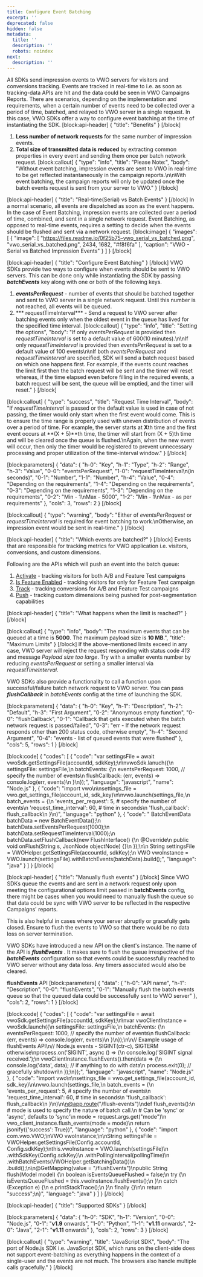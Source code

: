 ```yaml
---
title: Configure Event Batching
excerpt: ''
deprecated: false
hidden: false
metadata:
  title: ''
  description: ''
  robots: noindex
next:
  description: ''
---
```

All SDKs send impression events to VWO servers for visitors and conversions tracking. Events are tracked in real-time to i.e. as soon as tracking-data APIs are hit and the data could be seen in VWO Campaigns Reports.
There are scenarios, depending on the implementation and requirements, when a certain number of events need to be collected over a period of time, batched, and relayed to VWO server in a single request. In this case, VWO SDKs offer a way to configure event batching at the time of instantiating the SDK. 
[block:api-header]
{
  "title": "Benefits"
}
[/block]
1. **Less number of network requests** for the same number of impression events.
2. **Total size of transmitted data is reduced** by extracting common properties in every event and sending them once per batch network request.
[block:callout]
{
  "type": "info",
  "title": "Please Note:",
  "body": "Without event batching, impression events are sent to VWO in real-time to be get reflected instantaneously in the campaign reports.\n\nWith event batching, the campaign reports will only be updated once the batch events request is sent from your server to VWO."
}
[/block]

[block:api-header]
{
  "title": "Real-time(Serial) vs Batch Events"
}
[/block]
In a normal scenario, all events are dispatched as soon as the event happens.
In the case of Event Batching, impression events are collected over a period of time, combined, and sent in a single network request.
Event Batching, as opposed to real-time events, requires a setting to decide when the events should be flushed and sent via a network request.
[block:image]
{
  "images": [
    {
      "image": [
        "https://files.readme.io/0f25b75-vwo_serial_vs_batched.png",
        "vwo_serial_vs_batched.png",
        2434,
        1682,
        "#f8f6fa"
      ],
      "caption": "VWO - Serial vs Batched Impression Events"
    }
  ]
}
[/block]

[block:api-header]
{
  "title": "Configure Event Batching"
}
[/block]
VWO SDKs provide two ways to configure when events should be sent to VWO servers. This can be done only while instantiating the SDK by passing ***batchEvents*** key along with one or both of the following keys.

1. ***eventsPerRequest*** - number of events that should be batched together and sent to VWO server in a single network request. Until this number is not reached, all events will be queued.
2. *** requestTimeInterval*** - Send a request to VWO server after batching events only when the oldest event in the queue has lived for the specified time interval.
[block:callout]
{
  "type": "info",
  "title": "Setting the options",
  "body": "If only *eventsPerRequest* is provided then *requestTimeInterval* is set to a default value of 600(10 minutes).\n\nIf only *requestTimeInterval* is provided then *eventsPerRequest* is set to a default value of 100 events\n\nIf both *eventsPerRequest* and *requestTimeInterval* are specified, SDK will send a batch request based on which one happens first. For example, if the events count reaches the limit first then the batch request will be sent and the timer will reset whereas, if the time elapsed even before filling in the required events, a batch request will be sent, the queue will be emptied, and the timer will reset."
}
[/block]

[block:callout]
{
  "type": "success",
  "title": "Request Time Interval",
  "body": "If *requestTimeInterval* is passed or the default value is used in case of not passing, the timer would only start when the first event would come. This is to ensure the time range is properly used with uneven distribution of events over a period of time. For example, the server starts at **X**th time and the first event occurs at **(X + 5)**th time, the timer will start from (X + 5)th time and will be cleared once the queue is flushed.\nAgain, when the new event will occur, then only the timer would be registered to prevent unnecessary processing and proper utilization of the time-interval window."
}
[/block]

[block:parameters]
{
  "data": {
    "h-0": "Key",
    "h-1": "Type",
    "h-2": "Range",
    "h-3": "Value",
    "0-0": "eventsPerRequest",
    "1-0": "requestTimeInterval\n(in seconds)",
    "0-1": "Number",
    "1-1": "Number",
    "h-4": "Value",
    "0-4": "Depending on the requirements",
    "1-4": "Depending on the requirements",
    "0-3": "Depending on the requirements",
    "1-3": "Depending on the requirements",
    "0-2": "Min - 1\nMax - 5000",
    "1-2": "Min - 1\nMax - as per requirements"
  },
  "cols": 3,
  "rows": 2
}
[/block]

[block:callout]
{
  "type": "warning",
  "body": "Either of *eventsPerRequest* or *requestTimeInterval* is required for event batching to work.\nOtherwise, an impression event would be sent in real-time."
}
[/block]

[block:api-header]
{
  "title": "Which events are batched?"
}
[/block]
Events that are responsible for tracking metrics for VWO application i.e. visitors, conversions, and custom dimensions.

Following are the APIs which will push an event into the batch queue:

1. [Activate](ref:fullstack-sdk-activate) - tracking visitors for both A/B and Feature Test campaigns
2. [Is Feature Enabled](ref:fullstack-sdk-is-feature-enabled) - tracking visitors for only for Feature Test campaign
3. [Track](ref:fullstack-sdk-track) - tracking conversions for A/B and Feature Test campaigns
4. [Push](ref:fullstack-sdk-push) - tracking custom dimensions being pushed for post-segmentation capabilities

[block:api-header]
{
  "title": "What happens when the limit is reached?"
}
[/block]

[block:callout]
{
  "type": "info",
  "body": "The maximum events that can be queued at a time is **5000**. The maximum payload size is **10 MB**.",
  "title": "Maximum Limits"
}
[/block]
If the above-mentioned limits exceed in any case, VWO server will reject the request responding with status code *413* and message *Payload size too large*. Try with a smaller events number by reducing *eventsPerRequest* or setting a smaller interval via *requestTimeInterval*.

VWO SDKs also provide a functionality to call a function upon successful/failure batch network request to VWO server. You can pass ***flushCallback*** in *batchEvents* config at the time of launching the SDK.



[block:parameters]
{
  "data": {
    "h-0": "Key",
    "h-1": "Description",
    "h-2": "Default",
    "h-3": "First Argument",
    "0-2": "Anonymous empty function",
    "0-0": "flushCallback",
    "0-1": "Callback that gets executed when the batch network request is passed/failed",
    "0-3": "err - If the network request responds other than 200 status code, otherwise empty",
    "h-4": "Second Argument",
    "0-4": "events - list of queued events that were flushed"
  },
  "cols": 5,
  "rows": 1
}
[/block]

[block:code]
{
  "codes": [
    {
      "code": "var settingsFile = await vwoSdk.getSettingsFile(accountId, sdkKey);\n\nvwoSdk.lanuch({\n  settingsFile: settingsFile,\n  batchEvents: {\n    eventsPerRequest: 1000, // specify the number of events\n    flushCallback: (err, events) => console.log(err, events)\n  }\n});",
      "language": "javascript",
      "name": "Node.js"
    },
    {
      "code": "import vwo\n\nsettings_file = vwo.get_settings_file(account_id, sdk_key)\n\nvwo.launch(settings_file,\n            batch_events = {\n              'events_per_request': 5, # specify the number of events\n              'request_time_interval': 60, # time in seconds\n              'flush_callback': flush_callback\n            }\n)",
      "language": "python"
    },
    {
      "code": "  BatchEventData batchData = new BatchEventData();\n  batchData.setEventsPerRequest(1000);\n  batchData.setRequestTimeInterval(1000);\n  batchData.setFlushCallback(new FlushInterface() {\n    @Override\n    public void onFlush(String s, JsonNode objectNode) {}\n  });\n\n  String settingsFile = VWOHelper.getSettingsFile(accountId, sdkKey);\n  VWO vwoInstance = VWO.launch(settingsFile).withBatchEvents(batchData).build();",
      "language": "java"
    }
  ]
}
[/block]

[block:api-header]
{
  "title": "Manually flush events"
}
[/block]
Since VWO SDKs queue the events and are sent in a network request only upon meeting the configurational options limit passed in **batchEvents** config, there might be cases when you would need to manually flush the queue so that data could be sync with VWO server to be reflected in the respective Campaigns' reports.

This is also helpful in cases where your server abruptly or gracefully gets closed. Ensure to flush the events to VWO so that there would be no data loss on server termination.

VWO SDKs have introduced a new API on the client's instance. The name of the API is ***flushEvents*** .
It makes sure to flush the queue irrespective of the ***batchEvents*** configuration so that events could be successfully reached to VWO server without any data loss. Any timers associated would also be cleared.

**flushEvents** API
[block:parameters]
{
  "data": {
    "h-0": "API name",
    "h-1": "Description",
    "0-0": "flushEvents",
    "0-1": "Manually flush the batch events queue so that the queued data could be successfully sent to VWO server"
  },
  "cols": 2,
  "rows": 1
}
[/block]

[block:code]
{
  "codes": [
    {
      "code": "var settingsFile = await vwoSdk.getSettingsFile(accountId, sdkKey);\n\nvar vwoClientInstance = vwoSdk.launch({\n  settingsFile: settingsFile,\n  batchEvents: {\n    eventsPerRequest: 1000, // specify the number of events\n    flushCallback: (err, events) => console.log(err, events)\n  }\n});\n\n// Example usage of flushEvents API\n// Node.js events - SIGINT(ctr-c), SIGTERM otherwise\nprocess.on('SIGINT', async () => {\n  console.log('SIGINT signal received.');\n  vwoClientInstance.flushEvents().then(data => {\n    console.log('data', data); // if anything to do with data\n    process.exit(0); // gracefully shutdown\n  });\n});",
      "language": "javascript",
      "name": "Node.js"
    },
    {
      "code": "import vwo\n\nsettings_file = vwo.get_settings_file(account_id, sdk_key)\n\nvwo.launch(settings_file,\n            batch_events = {\n              'events_per_request': 5, # specify the number of events\n              'request_time_interval': 60, # time in seconds\n              'flush_callback': flush_callback\n            }\n)\n\n@app.route(\"/flush-events\")\ndef flush_events():\n    # mode is used to specify the nature of batch call.\n    # Can be 'sync' or 'async', defaults to 'sync'\n    mode = request.args.get(\"mode\")\n    vwo_client_instance.flush_events(mode = mode)\n    return jsonify({'success': True})",
      "language": "python"
    },
    {
      "code": "import com.vwo.VWO;\nVWO vwoInstance;\n\nString settingsFile = VWOHelper.getSettingsFile(Config.accountId, Config.sdkKey);\nthis.vwoInstance = VWO.launch(settingsFile)\n  .withSdkKey(Config.sdkKey)\n  .withPollingInterval(pollingTime)\n  .withBatchEvents(VWOHelper.getBatchingData())\n  .build();\n\n@GetMapping(value = \"/flushEvents\")\npublic String flush(Model model) {\n  boolean isEventsQueueFlushed = false;\n  try {\n    isEventsQueueFlushed = this.vwoInstance.flushEvents();\n  }\n  catch (Exception e) {\n    e.printStackTrace();\n  }\n  finally {}\n\n  return \"success\";\n}",
      "language": "java"
    }
  ]
}
[/block]

[block:api-header]
{
  "title": "Supported SDKs"
}
[/block]

[block:parameters]
{
  "data": {
    "h-0": "SDK",
    "h-1": "Version",
    "0-0": "Node.js",
    "0-1": "**v1.9** onwards",
    "1-0": "Python",
    "1-1": "**v1.11** onwards",
    "2-0": "Java",
    "2-1": "**v1.11** onwards"
  },
  "cols": 2,
  "rows": 3
}
[/block]

[block:callout]
{
  "type": "warning",
  "title": "JavaScript SDK",
  "body": "The port of Node.js SDK i.e. JavaScript SDK, which runs on the client-side does not support event-batching as everything happens in the context of a single-user and the events are not much. The browsers also handle multiple calls gracefully."
}
[/block]